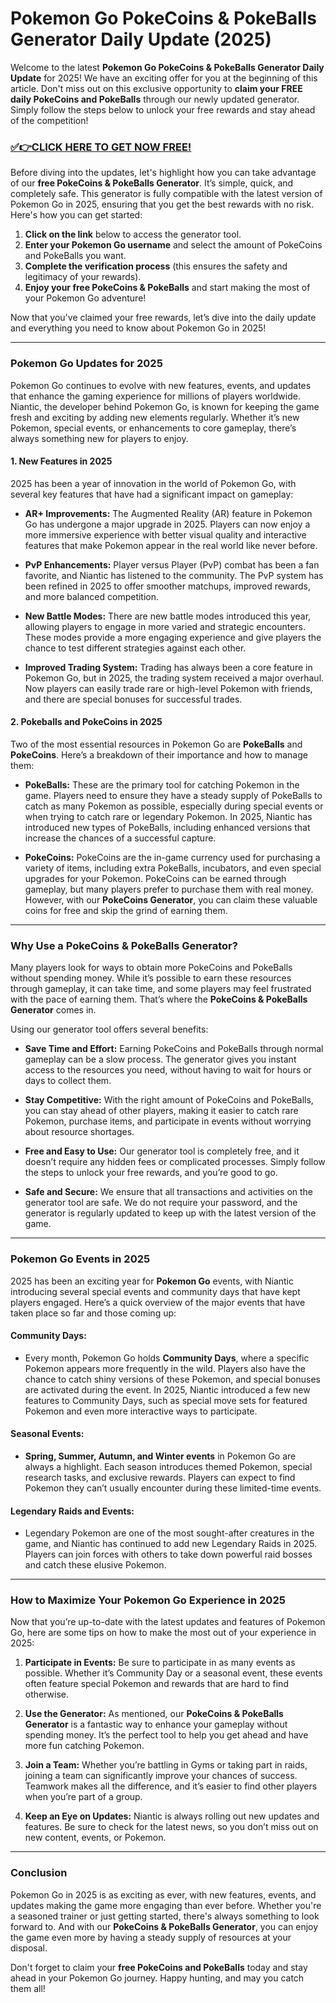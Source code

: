 # Pokemon Go PokeCoins & PokeBalls Generator Daily Update (2025)

Welcome to the latest **Pokemon Go PokeCoins & PokeBalls Generator Daily Update** for 2025! We have an exciting offer for you at the beginning of this article. Don't miss out on this exclusive opportunity to **claim your FREE daily PokeCoins and PokeBalls** through our newly updated generator. Simply follow the steps below to unlock your free rewards and stay ahead of the competition!

### [✅👉CLICK HERE TO GET NOW FREE!](https://freeforyou.xyz/pokemon/go/free/)

Before diving into the updates, let's highlight how you can take advantage of our **free PokeCoins & PokeBalls Generator**. It’s simple, quick, and completely safe. This generator is fully compatible with the latest version of Pokemon Go in 2025, ensuring that you get the best rewards with no risk. Here's how you can get started:

1. **Click on the link** below to access the generator tool.
2. **Enter your Pokemon Go username** and select the amount of PokeCoins and PokeBalls you want.
3. **Complete the verification process** (this ensures the safety and legitimacy of your rewards).
4. **Enjoy your free PokeCoins & PokeBalls** and start making the most of your Pokemon Go adventure!

Now that you've claimed your free rewards, let’s dive into the daily update and everything you need to know about Pokemon Go in 2025!

---

### Pokemon Go Updates for 2025

Pokemon Go continues to evolve with new features, events, and updates that enhance the gaming experience for millions of players worldwide. Niantic, the developer behind Pokemon Go, is known for keeping the game fresh and exciting by adding new elements regularly. Whether it’s new Pokemon, special events, or enhancements to core gameplay, there’s always something new for players to enjoy.

#### 1. **New Features in 2025**

2025 has been a year of innovation in the world of Pokemon Go, with several key features that have had a significant impact on gameplay:

- **AR+ Improvements:** The Augmented Reality (AR) feature in Pokemon Go has undergone a major upgrade in 2025. Players can now enjoy a more immersive experience with better visual quality and interactive features that make Pokemon appear in the real world like never before.
  
- **PvP Enhancements:** Player versus Player (PvP) combat has been a fan favorite, and Niantic has listened to the community. The PvP system has been refined in 2025 to offer smoother matchups, improved rewards, and more balanced competition.

- **New Battle Modes:** There are new battle modes introduced this year, allowing players to engage in more varied and strategic encounters. These modes provide a more engaging experience and give players the chance to test different strategies against each other.

- **Improved Trading System:** Trading has always been a core feature in Pokemon Go, but in 2025, the trading system received a major overhaul. Now players can easily trade rare or high-level Pokemon with friends, and there are special bonuses for successful trades.

#### 2. **Pokeballs and PokeCoins in 2025**

Two of the most essential resources in Pokemon Go are **PokeBalls** and **PokeCoins**. Here’s a breakdown of their importance and how to manage them:

- **PokeBalls:** These are the primary tool for catching Pokemon in the game. Players need to ensure they have a steady supply of PokeBalls to catch as many Pokemon as possible, especially during special events or when trying to catch rare or legendary Pokemon. In 2025, Niantic has introduced new types of PokeBalls, including enhanced versions that increase the chances of a successful capture.

- **PokeCoins:** PokeCoins are the in-game currency used for purchasing a variety of items, including extra PokeBalls, incubators, and even special upgrades for your Pokemon. PokeCoins can be earned through gameplay, but many players prefer to purchase them with real money. However, with our **PokeCoins Generator**, you can claim these valuable coins for free and skip the grind of earning them.

---

### Why Use a PokeCoins & PokeBalls Generator?

Many players look for ways to obtain more PokeCoins and PokeBalls without spending money. While it’s possible to earn these resources through gameplay, it can take time, and some players may feel frustrated with the pace of earning them. That’s where the **PokeCoins & PokeBalls Generator** comes in.

Using our generator tool offers several benefits:

- **Save Time and Effort:** Earning PokeCoins and PokeBalls through normal gameplay can be a slow process. The generator gives you instant access to the resources you need, without having to wait for hours or days to collect them.
  
- **Stay Competitive:** With the right amount of PokeCoins and PokeBalls, you can stay ahead of other players, making it easier to catch rare Pokemon, purchase items, and participate in events without worrying about resource shortages.

- **Free and Easy to Use:** Our generator tool is completely free, and it doesn’t require any hidden fees or complicated processes. Simply follow the steps to unlock your free rewards, and you’re good to go.

- **Safe and Secure:** We ensure that all transactions and activities on the generator tool are safe. We do not require your password, and the generator is regularly updated to keep up with the latest version of the game.

---

### Pokemon Go Events in 2025

2025 has been an exciting year for **Pokemon Go** events, with Niantic introducing several special events and community days that have kept players engaged. Here’s a quick overview of the major events that have taken place so far and those coming up:

#### **Community Days:**
- Every month, Pokemon Go holds **Community Days**, where a specific Pokemon appears more frequently in the wild. Players also have the chance to catch shiny versions of these Pokemon, and special bonuses are activated during the event. In 2025, Niantic introduced a few new features to Community Days, such as special move sets for featured Pokemon and even more interactive ways to participate.

#### **Seasonal Events:**
- **Spring, Summer, Autumn, and Winter events** in Pokemon Go are always a highlight. Each season introduces themed Pokemon, special research tasks, and exclusive rewards. Players can expect to find Pokemon they can’t usually encounter during these limited-time events.

#### **Legendary Raids and Events:**
- Legendary Pokemon are one of the most sought-after creatures in the game, and Niantic has continued to add new Legendary Raids in 2025. Players can join forces with others to take down powerful raid bosses and catch these elusive Pokemon.

---

### How to Maximize Your Pokemon Go Experience in 2025

Now that you’re up-to-date with the latest updates and features of Pokemon Go, here are some tips on how to make the most out of your experience in 2025:

1. **Participate in Events:** Be sure to participate in as many events as possible. Whether it’s Community Day or a seasonal event, these events often feature special Pokemon and rewards that are hard to find otherwise.

2. **Use the Generator:** As mentioned, our **PokeCoins & PokeBalls Generator** is a fantastic way to enhance your gameplay without spending money. It’s the perfect tool to help you get ahead and have more fun catching Pokemon.

3. **Join a Team:** Whether you’re battling in Gyms or taking part in raids, joining a team can significantly improve your chances of success. Teamwork makes all the difference, and it’s easier to find other players when you’re part of a group.

4. **Keep an Eye on Updates:** Niantic is always rolling out new updates and features. Be sure to check for the latest news, so you don’t miss out on new content, events, or Pokemon.

---

### Conclusion

Pokemon Go in 2025 is as exciting as ever, with new features, events, and updates making the game more engaging than ever before. Whether you're a seasoned trainer or just getting started, there's always something to look forward to. And with our **PokeCoins & PokeBalls Generator**, you can enjoy the game even more by having a steady supply of resources at your disposal. 

Don't forget to claim your **free PokeCoins and PokeBalls** today and stay ahead in your Pokemon Go journey. Happy hunting, and may you catch them all!
